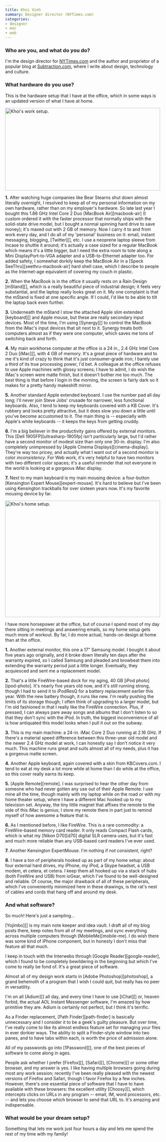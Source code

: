 ```yaml
---
title: Khoi Vinh
summary: Designer director (NYTimes.com)
categories:
- designer
- mac
- web
---
```


### Who are you, and what do you do?

I'm the design director for [NYTimes.com](http://nytimes.com/ "The New York Times.") and the author and proprietor of a popular blog at [Subtraction.com](http://subtraction.com "Khoi's website."), where I write about design, technology and culture.

### What hardware do you use?

This is the hardware setup that I have at the office, which in some ways is an updated version of what I have at home.

<img src="/images/interviews/khoi.vinh/work.jpg" width="500" height="265" alt="Khoi's work setup." class="detail">

**1.** After watching huge companies like Bear Stearns shut down almost literally overnight, I resolved to keep all of my personal information on my own hardware, rather than on my employer's hardware. So late last year I bought this 1.86 GHz Intel Core 2 Duo [MacBook Air][macbook-air] (I custom ordered it with the faster processor that normally ships with the solid-state drive model, but I bought a normal spinning hard drive to save money); it's maxed out with 2 GB of memory. Now I carry it to and from work every day, and I do all of my 'personal' business on it: email, instant messaging, blogging, [Twitter][], etc. I use a neoprene laptop sleeve from Incase to shuttle it around; it's actually a case sized for a regular MacBook which means it's a little bigger, but I need the extra room to tote along a Mini DisplayPort-to-VGA adapter and a USB-to-Ethernet adapter too. For added safety, I somewhat dorkily keep the MacBook Air in a [Speck SeeThru][seethru-macbook-air] hard shell case, which I describe to people as the Internet-age equivalent of covering my couch in plastic.

**2.** When the MacBook is in the office it usually rests on a Rain Design [mStand][], which is a really beautiful piece of industrial design; it feels very substantial, and the laptop really looks great on it. My one complaint is that the mStand is fixed at one specific angle. If I could, I'd like to be able to tilt the laptop back even further.

**3.** Underneath the mStand I stow the attached Apple slim extended [keyboard][] and Apple mouse, but these are really secondary input devices. Most of the time, I'm using [Synergy][] to control the MacBook from the iMac's input devices that sit next to it. Synergy treats both computers almost as if they were one computer, which saves me tons of switching back and forth. 

**4.** My main workhorse computer at the office is a 24 in., 2.4 GHz Intel Core 2 Duo [iMac][], with 4 GB of memory. It's a great piece of hardware and to me it's kind of crazy to think that it's just consumer-grade iron; I barely use a third of its true processing power, I'd bet. A colleague at the office refuses to use Apple machines with glossy screens; I have to admit, I do wish the iMac's screen were matte finish, but it doesn't bother me too much. The best thing is that before I login in the morning, the screen is fairly dark so it makes for a pretty handy makeshift mirror.

**5.** Another standard Apple extended keyboard. I use the number pad all day long; I'll never join Steve Jobs' crusade for narrower, less functional keyboards. Also, I tend to keep my keyboards covered with a KB Cover. It's rubbery and looks pretty attractive, but it does slow you down a little until you've become accustomed to it. The main thing is -- especially with Apple's white keyboards -- it keeps the keys from getting cruddy. 

**6.** I'm a big believer in the productivity gains offered by external monitors. This [Dell 1905FP][ultrasharp-1905fp] isn't particularly large, but I'd rather have a second monitor of modest size than only one 30-in. display. I'm also completely unimpressed by [Apple Cinema Displays][cinema-display]. They're way too pricey, and actually what I want out of a second monitor is color *inconsistency*. For Web work, it's very helpful to have two monitors with two different color spaces; it's a useful reminder that not everyone in the world is looking at a gorgeous iMac display.

**7.** Next to my main keyboard is my main mousing device: a four-button [Kensington Expert Mouse][expert-mouse]. It's hard to believe but I've been using Kensington trackballs for over sixteen years now. It's my favorite mousing device by far.

<img src="/images/interviews/khoi.vinh/home.jpg" width="500" height="374" alt="Khoi's home setup." class="detail">

I have more horsepower at the office, but of course I spend most of my day there sitting in meetings and answering emails, so my home setup gets much more of workout. By far, I do more actual, hands-on design at home than at the office.

**1.** Another external monitor, this one a 17" Samsung model. I bought it about five years ago originally, and it broke down literally ten days after the warranty expired, so I called Samsung and pleaded and browbeat them into extending the warranty period just a little longer. Eventually, they acquiesced and sent me a replacement model.

**2.** That's a little FireWire-based dock for my aging, 40 GB [iPod photo][ipod-photo]. It's nearly five years old now, and it's still running strong, though I had to send it to iPodResQ for a battery replacement earlier this year. With the new battery though, it runs like new. I'm really pushing the limits of its storage though; I often think of upgrading to a larger model, but I'm old fashioned in that I really like the FireWire connection. Plus, if pressed, I can always pare away songs and albums that I don't listen to so that they don't sync with the iPod. In truth, the biggest inconvenience of all is how antiquated this model looks when I pull it out on the subway.

**3.** This is my main machine: a 24-in. iMac Core 2 Duo running at 2.16 GHz. If there's a material speed difference between this three-year old model and the newer 2.4 GHz model at work, I can honestly say I don't notice it very much. This machine runs great and suits almost all of my needs, plus it has a gorgeous matte screen.

**4.** Another Apple keyboard, again covered with a skin from KBCovers.com. I tend to eat at my desk a lot more while at home than I do while at the office, so this cover really earns its keep.

**5.** [Apple Remote][remote]. I was surprised to hear the other day from someone who had never gotten any use out of their Apple Remote. I use mine all the time, though mainly with my laptop while on the road or with my home theater setup, where I have a different Mac hooked up to my television set. Anyway, the tiny little magnet that affixes the remote to the side of this iMac is genius; I store my remote there in part just to remind myself of how awesome a feature that is.

**6.** As I mentioned before, I like FireWire. This is a rare commodity: a FireWire-based memory card reader. It only reads Compact Flash cards, which is what my [Nikon D70][d70] digital SLR camera uses, but it's fast and much more reliable than any USB-based card readers I've ever used.

**7.** Another Kensington ExpertMouse. I'm nothing if not consistent, right?

**8.** I have a ton of peripherals hooked up as part of my home setup: about four external hard drives, my iPhone, my iPod, a Skype headset, a USB modem, et cetera, et cetera. I keep them all hooked up via a stack of hubs (both FireWire and USB) from ioGear, which I've found to be well-designed and reliable. Of course, the major drawback of all of these peripherals, which I've conveniently minimized here in these drawings, is the rat's nest of cables and cords that hang off and around my desk.

### And what software?

So much! Here's just a sampling...

[Yojimbo][] is my main note keeper and idea vault. I draft all of my blog posts there, keep notes from all of my meetings, and sync everything across multiple computers through [MobileMe][mobile-me]. I do wish there was some kind of iPhone component, but in honesty I don't miss that feature all that much.

I keep in touch with the Interwebs through [Google Reader][google-reader], which I found to be completely bewildering in the beginning but which I've come to really be fond of. It's a great piece of software.

Almost all of my design work starts in [Adobe Photoshop][photoshop], a grand behemoth of a program that I wish I could quit, but really has no peer in versatility. 

I'm on all [Adium][] all day, and every time I have to use [iChat][] or, heaven forbid, the actual AOL Instant Messenger software, I'm amazed by how primitive they are. Adium is certainly not perfect, but I think it's terrific.

As a Finder replacement, [Path Finder][path-finder] is basically unnecessary and I consider it to be a geek's guilty pleasure. But over time, I've really come to like its almost endless feature set for managing your files in ever dorkier ways. The ability to split a Finder-style window into two panes, and to have tabs within each, is worth the price of admission alone.

All of my passwords go into [1Password][], one of the best pieces of software to come along in ages. 

People ask whether I prefer [Firefox][], [Safari][], [Chrome][] or some other browser, and my answer is yes. I like having multiple browsers going during most any work session; recently I've been really pleased with the newest versions of Firefox and Safari, though I favor Firefox by a few inches. However, there's one essential piece of software that I have to have available with these browsers: the excellent utility [Choosy][], which intercepts clicks on URLs in any program -- email, IM, word processors, etc. -- and lets you choose which browser to send that URL to. It's amazing and indispensable.

### What would be your dream setup?

Something that lets me work just four hours a day and lets me spend the rest of my time with my family!